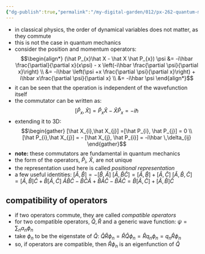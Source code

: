 ```yaml
---
{"dg-publish":true,"permalink":"/my-digital-garden/012/px-262-quantum-mechanics/c-the-basic-postulates/px-262-c6-commutation-relations/","created":"2024-11-25T10:50:32.000+00:00","updated":"2024-11-26T01:07:26.142+00:00"}
---
```


- in classical physics, the order of dynamical variables does not matter, as they commute
- this is not the case in quantum mechanics
- consider the position and momentum operators: 
$$\begin{align*}
	(\hat P_{x}\hat X - \hat X \hat P_{x}) \psi &= -i\hbar \frac{\partial}{\partial x}(x\psi) - x \left(-i\hbar \frac{\partial \psi}{\partial x}\right) \\
	&= -i\hbar \left(\psi +x \frac{\partial \psi}{\partial x}\right) + i\hbar x\frac{\partial \psi}{\partial x} \\
	&= -i\hbar \psi
\end{align*}$$
- it can be seen that the operation is independent of the wavefunction itself
- the commutator can be written as: 
$$[\hat P_{x}, \hat X] = \hat P_{x}\hat X - \hat X \hat P_{x}= -i \hbar$$
- extending it to 3D: 
$$\begin{gather}
	[\hat X_{i},\hat X_{j}] =[\hat P_{i}, \hat P_{j}] = 0 \\
	[\hat P_{i},\hat X_{j}] = - [\hat X_{j}, \hat P_{i}] = -i\hbar \,\delta_{ij}
\end{gather}$$
- **note:** these commutators are fundamental in quantum mechanics
- the form of the operators, ${} \hat P_{i} {}$, $\hat X$, are not unique
- the representation used here is called *positional representation*
- a few useful identities: 
	$[\hat A, \hat B] = -[\hat B, \hat A]$
	$[\hat A, \hat B \hat C] = [\hat A, \hat B] + [\hat A, \hat C]$
	$[\hat A, \hat B, \hat C] = [\hat A, \hat B]\hat  C + \hat  B [\hat A, \hat  C]$
		$\hat A\hat B\hat C - \hat B\hat C\hat A + \hat B\hat A\hat C - \hat B\hat A\hat C = \hat B[\hat A,\hat C] + [\hat A,\hat B]\hat C$
## compatibility of operators
- if two operators commute, they are called *compatible operators*
- for two compatible operators, $\hat Q, \hat R$ and a generic wave function: $\psi = \sum_{n}a_{n}\phi_{n}$
- take $\phi_{n}$ to be the eigenstate of $\hat Q:$ $\hat Q\hat R \phi_{n} = \hat R \hat  Q \phi_{n} = \hat R q_{n}\phi_{n} = q_{n}\hat R\phi_{n}$
- so, if operators are compatible, then $\hat R\phi_{n}$ is an eigenfunction of $\hat Q$ 